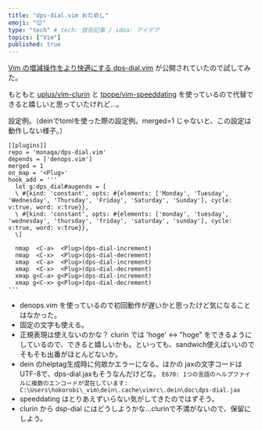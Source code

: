 ```yaml
---
title: "dps-dial.vim おためし"
emoji: "😊"
type: "tech" # tech: 技術記事 / idea: アイデア
topics: ["Vim"]
published: true
---
```


[Vim の増減操作をより快適にする dps-dial.vim](https://zenn.dev/monaqa/articles/2021-12-18-vim-dps-dial) が公開されていたので試してみた。

もともと [uplus/vim-clurin](https://github.com/uplus/vim-clurin) と [tpope/vim-speeddating](https://github.com/tpope/vim-speeddating) を使っているので代替できると嬉しいと思っていたけれど…。

設定例。（deinでtomlを使った際の設定例。merged=1 じゃないと、この設定は動作しない様子。）
```vim
[[plugins]]
repo = 'monaqa/dps-dial.vim'
depends = ['denops.vim']
merged = 1
on_map = '<Plug>'
hook_add = '''
  let g:dps_dial#augends = [
  \ #{kind: 'constant', opts: #{elements: ['Monday', 'Tuesday', 'Wednesday', 'Thursday', 'Friday', 'Saturday', 'Sunday'], cycle: v:true, word: v:true}},
  \ #{kind: 'constant', opts: #{elements: ['monday', 'tuesday', 'wednesday', 'thursday', 'friday', 'saturday', 'sunday'], cycle: v:true, word: v:true}},
  \]

  nmap  <C-a>  <Plug>(dps-dial-increment)
  nmap  <C-x>  <Plug>(dps-dial-decrement)
  xmap  <C-a>  <Plug>(dps-dial-increment)
  xmap  <C-x>  <Plug>(dps-dial-decrement)
  xmap g<C-a> g<Plug>(dps-dial-increment)
  xmap g<C-x> g<Plug>(dps-dial-decrement)
'''
```

- denops.vim を使っているので初回動作が遅いかと思ったけど気になることはなかった。
- 固定の文字も使える。
- 正規表現は使えないのかな？ clurin では 'hoge' <-> "hoge" をできるようにしているので、できると嬉しいかも。といっても、sandwich使えばいいのでそもそも出番がほとんどないか。
- dein のhelptag生成時に何故かエラーになる。ほかの jaxの文字コードはUTF-8で、dps-dial.jaxもそうなんだけどな。 ```E670: 1つの言語のヘルプファイルに複数のエンコードが混在しています: C:\Users\hokorobi\_vim\dein\.cache\vimrc\.dein\doc\dps-dial.jax```
- speeddating はとりあえずいらない気がしてきたのではずそう。
- clurin から dsp-dial にはどうしようかな…clurinで不満がないので、保留にしよう。


